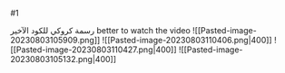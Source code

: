 #1

رسمة كروكي للكود الآخير better to watch the video
![[Pasted-image-20230803105909.png]]
![[Pasted-image-20230803110406.png|400]]
![[Pasted-image-20230803110427.png|400]]
![[Pasted-image-20230803105132.png|400]]
